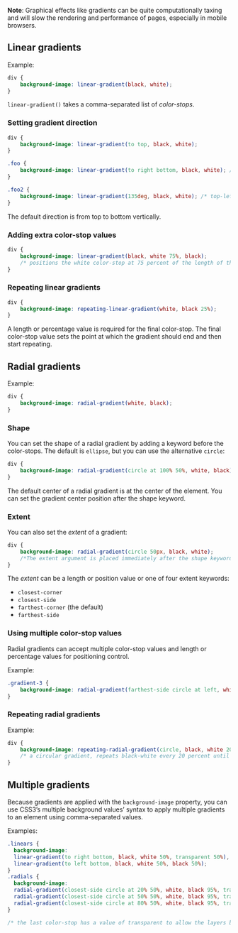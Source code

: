 **Note**: Graphical effects like gradients can be quite computationally taxing and will slow the rendering and performance of pages, especially in mobile browsers.

## Linear gradients

Example:

```css
div {
	background-image: linear-gradient(black, white);
}
```

`linear-gradient()` takes a comma-separated list of *color-stops*.

### Setting gradient direction

```css
div {
	background-image: linear-gradient(to top, black, white);
}

.foo {
	background-image: linear-gradient(to right bottom, black, white); /*top-left to bottom-right*/
}

.foo2 {
	background-image: linear-gradient(135deg, black, white); /* top-left to bottom-right*/
}
```

The default direction is from top to bottom vertically.

### Adding extra color-stop values

```css
div {
	background-image: linear-gradient(black, white 75%, black);
	/* positions the white color-stop at 75 percent of the length of the gradient line */
}
```

### Repeating linear gradients

```css
div {
	background-image: repeating-linear-gradient(white, black 25%);
}
```

A length or percentage value is required for the final color-stop. The final color-stop value sets the point at which the gradient should end and then start repeating.

## Radial gradients

Example:

```css
div {
	background-image: radial-gradient(white, black);
}
```

### Shape

You can set the shape of a radial gradient by adding a keyword before the color-stops. The default is `ellipse`, but you can use the alternative `circle`:

```css
div {
	background-image: radial-gradient(circle at 100% 50%, white, black);
} 
```

The default center of a radial gradient is at the center of the element. You can set the gradient center position after the shape keyword.

### Extent

You can also set the *extent* of a gradient:

```css
div {
	background-image: radial-gradient(circle 50px, black, white);
	/*The extent argument is placed immediately after the shape keyword*/
}
```

The *extent* can be a length or position value or one of four extent keywords: 

- `closest-corner`
- `closest-side`
- `farthest-corner` (the default)
- `farthest-side`

### Using multiple color-stop values

Radial gradients can accept multiple color-stop values and length or percentage values for positioning control. 

Example:

```css
.gradient-3 { 
	background-image: radial-gradient(farthest-side circle at left, white, black 25%, white 75%, black);
}
```

### Repeating radial gradients

Example:

```css
div {
	background-image: repeating-radial-gradient(circle, black, white 20%);
	/* a circular gradient, repeats black-white every 20 percent until its extent is reached */
}
```

## Multiple gradients

Because gradients are applied with the `background-image` property, you can use CSS3’s multiple background values’ syntax to apply multiple gradients to an element using comma-separated values.

Examples:

```css
.linears {
  background-image:
  linear-gradient(to right bottom, black, white 50%, transparent 50%),
  linear-gradient(to left bottom, black, white 50%, black 50%);
}
.radials {
  background-image:
  radial-gradient(closest-side circle at 20% 50%, white, black 95%, transparent),
  radial-gradient(closest-side circle at 50% 50%, white, black 95%, transparent),
  radial-gradient(closest-side circle at 80% 50%, white, black 95%, transparent);
}

/* the last color-stop has a value of transparent to allow the layers below to show through. */
```